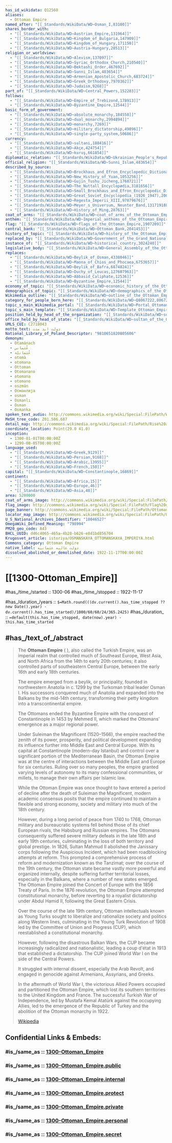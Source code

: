 ```yaml
---
has_id_wikidata: Q12560
aliases:
  - Ottoman Empire
named_after: "[[_Standards/WikiData/WD~Osman_I,83100]]"
shares_border_with:
  - "[[_Standards/WikiData/WD~Austrian_Empire,131964]]"
  - "[[_Standards/WikiData/WD~Kingdom_of_Bulgaria,147909]]"
  - "[[_Standards/WikiData/WD~Kingdom_of_Hungary,171150]]"
  - "[[_Standards/WikiData/WD~Austria-Hungary,28513]]"
religion_or_worldview:
  - "[[_Standards/WikiData/WD~Alevism,137097]]"
  - "[[_Standards/WikiData/WD~Syriac_Orthodox_Church,210540]]"
  - "[[_Standards/WikiData/WD~Bektashi_Order,467692]]"
  - "[[_Standards/WikiData/WD~Sunni_Islam,483654]]"
  - "[[_Standards/WikiData/WD~Armenian_Apostolic_Church,683724]]"
  - "[[_Standards/WikiData/WD~Greek_Orthodoxy,7970362]]"
  - "[[_Standards/WikiData/WD~Judaism,9268]]"
part_of: "[[_Standards/WikiData/WD~Central_Powers,152283]]"
follows:
  - "[[_Standards/WikiData/WD~Empire_of_Trebizond,178913]]"
  - "[[_Standards/WikiData/WD~Byzantine_Empire,12544]]"
basic_form_of_government:
  - "[[_Standards/WikiData/WD~absolute_monarchy,184558]]"
  - "[[_Standards/WikiData/WD~dual_monarchy,2994894]]"
  - "[[_Standards/WikiData/WD~monarchy,7269]]"
  - "[[_Standards/WikiData/WD~military_dictatorship,49896]]"
  - "[[_Standards/WikiData/WD~single-party_system,50686]]"
currency:
  - "[[_Standards/WikiData/WD~sultani,188416]]"
  - "[[_Standards/WikiData/WD~Akçe,424754]]"
  - "[[_Standards/WikiData/WD~kuruş,661854]]"
diplomatic_relation: "[[_Standards/WikiData/WD~Ukrainian_People's_Republic,243610]]"
official_religion: "[[_Standards/WikiData/WD~Sunni_Islam,483654]]"
described_by_source:
  - "[[_Standards/WikiData/WD~Brockhaus_and_Efron_Encyclopedic_Dictionary,602358]]"
  - "[[_Standards/WikiData/WD~New_History_of_Yuan,1053256]]"
  - "[[_Standards/WikiData/WD~Gujin_Tushu_Jicheng,1768721]]"
  - "[[_Standards/WikiData/WD~The_Nuttall_Encyclopædia,3181656]]"
  - "[[_Standards/WikiData/WD~Small_Brockhaus_and_Efron_Encyclopedic_Dictionary,19180675]]"
  - "[[_Standards/WikiData/WD~Great_Soviet_Encyclopedia_(1926_1947),20078554]]"
  - "[[_Standards/WikiData/WD~Regesta_Imperii_XIII,97879676]]"
  - "[[_Standards/WikiData/WD~Meyer_s_Universum,_Neunter_Band,131719188]]"
  - "[[_Standards/WikiData/WD~History_of_Ming,28763]]"
coat_of_arms: "[[_Standards/WikiData/WD~coat_of_arms_of_the_Ottoman_Empire,817316]]"
anthem: "[[_Standards/WikiData/WD~Imperial_anthems_of_the_Ottoman_Empire,1192863]]"
flag: "[[_Standards/WikiData/WD~flags_of_the_Ottoman_Empire,1907209]]"
central_bank: "[[_Standards/WikiData/WD~Ottoman_Bank,2041453]]"
history_of_topic: "[[_Standards/WikiData/WD~history_of_the_Ottoman_Empire,2564225]]"
replaced_by: "[[_Standards/WikiData/WD~Government_of_the_Grand_National_Assembly,2949827]]"
instance_of: "[[_Standards/WikiData/WD~historical_country,3024240]]"
legislative_body: "[[_Standards/WikiData/WD~General_Assembly_of_the_Ottoman_Empire,3333555]]"
replaces:
  - "[[_Standards/WikiData/WD~Beylik_of_Osman,4338046]]"
  - "[[_Standards/WikiData/WD~Maona_of_Chios_and_Phocaea,6753657]]"
  - "[[_Standards/WikiData/WD~Beylik_of_Bafra,6874824]]"
  - "[[_Standards/WikiData/WD~Duchy_of_Leucas,127607963]]"
  - "[[_Standards/WikiData/WD~Abbasid_Caliphate,12536]]"
  - "[[_Standards/WikiData/WD~Byzantine_Empire,12544]]"
economy_of_topic: "[[_Standards/WikiData/WD~economic_history_of_the_Ottoman_Empire,4817421]]"
demographics_of_topic: "[[_Standards/WikiData/WD~demographics_of_the_Ottoman_Empire,5256115]]"
Wikimedia_outline: "[[_Standards/WikiData/WD~outline_of_the_Ottoman_Empire,7112772]]"
category_for_people_born_here: "[[_Standards/WikiData/WD~Q8067222,8067222]]"
topic_s_main_Wikimedia_portal: "[[_Standards/WikiData/WD~Portal_Ottoman_Empire,10634124]]"
topic_s_main_template: "[[_Standards/WikiData/WD~Template_Ottoman_Empire_topics,14448021]]"
position_held_by_head_of_the_organization: "[[_Standards/WikiData/WD~sultan_of_the_Ottoman_Empire,15315411]]"
office_held_by_head_of_state: "[[_Standards/WikiData/WD~sultan_of_the_Ottoman_Empire,15315411]]"
UMLS_CUI: C2718043
motto_text: دولت ابد مدت
National_Library_of_Poland_Descriptor: "9810651820805606"
demonym:
  - Otamánach
  - عُثماني
  - عُثمانيَّة
  - otomà
  - otomana
  - Ottoman
  - Otomanano
  - otomana
  - otomano
  - oszmán
  - Османлија
  - osman
  - Osmanlı
  - Osman
  - Osmanka
spoken_text_audio: http://commons.wikimedia.org/wiki/Special:FilePath/Wikipedia%20-%20Ottoman%20Empire%20%28spoken%20by%20AI%20voice%29.mp3
MeSH_tree_code: Z01.586.687
detail_map: http://commons.wikimedia.org/wiki/Special:FilePath/Rise%20and%20Fall%20of%20the%20Ottoman%20Empire%201300-1923.gif
coordinate_location: Point(29.0 41.0)
inception:
  - 1300-01-01T00:00:00Z
  - 1299-08-05T00:00:00Z
language_used:
  - "[[_Standards/WikiData/WD~Greek,9129]]"
  - "[[_Standards/WikiData/WD~Persian,9168]]"
  - "[[_Standards/WikiData/WD~Arabic,13955]]"
  - "[[_Standards/WikiData/WD~French,150]]"
capital: "[[_Standards/WikiData/WD~Constantinople,16869]]"
continent:
  - "[[_Standards/WikiData/WD~Africa,15]]"
  - "[[_Standards/WikiData/WD~Europe,46]]"
  - "[[_Standards/WikiData/WD~Asia,48]]"
area: 5200000
coat_of_arms_image: http://commons.wikimedia.org/wiki/Special:FilePath/Coat%20of%20arms%20of%20the%20Ottoman%20Empire%20%281882%E2%80%931922%29.svg
flag_image: http://commons.wikimedia.org/wiki/Special:FilePath/Flag%20of%20the%20Ottoman%20Empire%20%281844%E2%80%931922%29.svg
page_banner: http://commons.wikimedia.org/wiki/Special:FilePath/Ottoman%20Sultan%20Selim%20III%20banner.jpg
locator_map_image: http://commons.wikimedia.org/wiki/Special:FilePath/OttomanEmpireIn1683.png
U_S_National_Archives_Identifier: "10046527"
OmegaWiki_Defined_Meaning: "798994"
PM20_geo_code: A43
BHCL_UUID: dd6c4065-465a-4b28-b626-e8d1bd856704
Krugosvet_article: istoriya/OSMANSKAYA_OTTOMANSKAYA_IMPERIYA.html
Commons_category: Ottoman Empire
native_label: دولت عالیه عثمانیه
dissolved_abolished_or_demolished_date: 1922-11-17T00:00:00Z
---
```


# [[1300-Ottoman_Empire]] 


#has_/time_/started :: 1300-06 
#has_/time_/stopped :: 1922-11-17 

#has_/duration_/years :: `$=Math.round(((dv.current().has_time_stopped ?? new Date().year) - dv.current().has_time_started)/1000/60/60/24/365.2425)` 
#has_/duration_ :: `=default(this.has_time_stopped, date(now).year) - this.has_time_started` 


## #has_/text_of_/abstract 

> The **Ottoman Empire** ( ), also called the Turkish Empire, 
> was an imperial realm that controlled much of Southeast Europe, West Asia, 
> and North Africa from the 14th to early 20th centuries; 
> it also controlled parts of southeastern Central Europe, 
> between the early 16th and early 18th centuries. 
>
> The empire emerged from a beylik, or principality, 
> founded in northwestern Anatolia in c. 1299 by the Turkoman tribal leader Osman I. 
> His successors conquered much of Anatolia 
> and expanded into the Balkans by the mid-14th century, 
> transforming their petty kingdom into a transcontinental empire. 
> 
> The Ottomans ended the Byzantine Empire with the conquest of Constantinople in 1453 
> by Mehmed II, which marked the Ottomans' emergence as a major regional power. 
> 
> Under Suleiman the Magnificent (1520–1566), the empire reached the zenith of its power, 
> prosperity, and political development expanding its influence further into Middle East and Central Europe. 
> With its capital at Constantinople (modern-day Istanbul) 
> and control over a significant portion of the Mediterranean Basin, 
> the Ottoman Empire was at the centre of interactions between the Middle East and Europe 
> for six centuries. 
> Ruling over so many peoples, 
> the empire granted varying levels of autonomy to its many confessional communities, 
> or millets, to manage their own affairs per Islamic law. 
>
> While the Ottoman Empire was once thought to have entered a period of decline 
> after the death of Suleiman the Magnificent, modern academic consensus posits 
> that the empire continued to maintain a flexible and strong economy, society 
> and military into much of the 18th century. 
> 
> However, during a long period of peace from 1740 to 1768, 
> Ottoman military and bureaucratic systems fell behind those of its chief European rivals, 
> the Habsburg and Russian empires. 
> The Ottomans consequently suffered severe military defeats in the late 18th 
> and early 19th centuries, culminating in the loss of both territory and global prestige. 
> In 1826, Sultan Mahmud II abolished the Janissary corps following the Auspicious Incident, 
> which had been roadblocking attempts at reform. 
> This prompted a comprehensive process of reform and modernization known as the Tanzimat; 
> over the course of the 19th century, the Ottoman state became vastly more powerful 
> and organized internally, despite suffering further territorial losses, 
> especially in the Balkans, where a number of new states emerged. 
> The Ottoman Empire joined the Concert of Europe with the 1856 Treaty of Paris. 
> In the 1876 revolution, the Ottoman Empire attempted constitutional monarchy, 
> before reverting to a royalist dictatorship under Abdul Hamid II, 
> following the Great Eastern Crisis. 
>
> Over the course of the late 19th century, Ottoman intellectuals known as Young Turks 
> sought to liberalize and rationalize society and politics along Western lines, 
> culminating in the Young Turk Revolution of 1908 
> led by the Committee of Union and Progress (CUP), 
> which reestablished a constitutional monarchy. 
> 
> However, following the disastrous Balkan Wars, 
> the CUP became increasingly radicalized and nationalistic, 
> leading a coup d'état in 1913 that established a dictatorship. 
> The CUP joined World War I on the side of the Central Powers. 
> 
> It struggled with internal dissent, especially the Arab Revolt, 
> and engaged in genocide against Armenians, Assyrians, and Greeks. 
> 
> In the aftermath of World War I, 
> the victorious Allied Powers occupied and partitioned the Ottoman Empire, 
> which lost its southern territories to the United Kingdom and France. 
> The successful Turkish War of Independence, 
> led by Mustafa Kemal Atatürk against the occupying Allies, 
> led to the emergence of the Republic of Turkey 
> and the abolition of the Ottoman monarchy in 1922.
>
> [Wikipedia](https://en.wikipedia.org/wiki/Ottoman%20Empire) 


## Confidential Links & Embeds: 

### #is_/same_as :: [1300-Ottoman_Empire](/_Standards/Time-Ages/geo~Eons/Eon~4~Phanerozoic/Era~3~Cenozoic/Period~3~Quaternary/Epoch~2~Holocene/7750-Meghalayan/Middle_Ages/1300-Late_Middle-Ages/CE_1300/1300-Ottoman_Empire.md) 

### #is_/same_as :: [1300-Ottoman_Empire.public](/_public/Time-Ages/geo~Eons/Eon~4~Phanerozoic/Era~3~Cenozoic/Period~3~Quaternary/Epoch~2~Holocene/7750-Meghalayan/Middle_Ages/1300-Late_Middle-Ages/CE_1300/1300-Ottoman_Empire.public.md) 

### #is_/same_as :: [1300-Ottoman_Empire.internal](/_internal/Time-Ages/geo~Eons/Eon~4~Phanerozoic/Era~3~Cenozoic/Period~3~Quaternary/Epoch~2~Holocene/7750-Meghalayan/Middle_Ages/1300-Late_Middle-Ages/CE_1300/1300-Ottoman_Empire.internal.md) 

### #is_/same_as :: [1300-Ottoman_Empire.protect](/_protect/Time-Ages/geo~Eons/Eon~4~Phanerozoic/Era~3~Cenozoic/Period~3~Quaternary/Epoch~2~Holocene/7750-Meghalayan/Middle_Ages/1300-Late_Middle-Ages/CE_1300/1300-Ottoman_Empire.protect.md) 

### #is_/same_as :: [1300-Ottoman_Empire.private](/_private/Time-Ages/geo~Eons/Eon~4~Phanerozoic/Era~3~Cenozoic/Period~3~Quaternary/Epoch~2~Holocene/7750-Meghalayan/Middle_Ages/1300-Late_Middle-Ages/CE_1300/1300-Ottoman_Empire.private.md) 

### #is_/same_as :: [1300-Ottoman_Empire.personal](/_personal/Time-Ages/geo~Eons/Eon~4~Phanerozoic/Era~3~Cenozoic/Period~3~Quaternary/Epoch~2~Holocene/7750-Meghalayan/Middle_Ages/1300-Late_Middle-Ages/CE_1300/1300-Ottoman_Empire.personal.md) 

### #is_/same_as :: [1300-Ottoman_Empire.secret](/_secret/Time-Ages/geo~Eons/Eon~4~Phanerozoic/Era~3~Cenozoic/Period~3~Quaternary/Epoch~2~Holocene/7750-Meghalayan/Middle_Ages/1300-Late_Middle-Ages/CE_1300/1300-Ottoman_Empire.secret.md)

